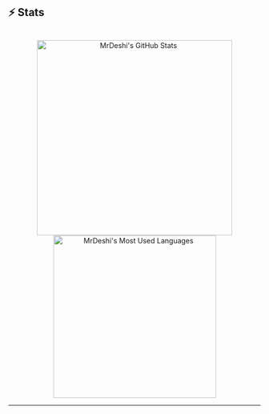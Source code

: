 ## ⚡️ Stats

<br>

<div align=center>
  <img width=390 src="https://github-readme-stats.vercel.app/api?username=mrdeshi&theme=transparent&count_private=true&show_icons=true&rank_icon=github&locale=en" alt="MrDeshi's GitHub Stats" />
  <img width=325 src="https://github-readme-stats.vercel.app/api/top-langs?username=mrdeshi&theme=transparent&layout=donut&hide=css&langs_count=8&border_radius=10&show_icons=true&locale=en" alt="MrDeshi's Most Used Languages" />
</div>

<hr>
